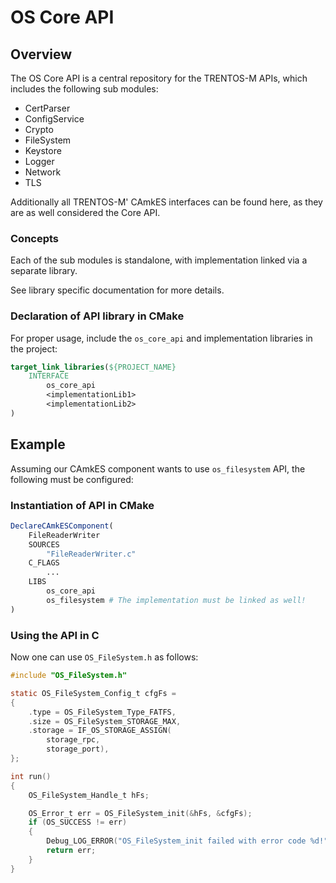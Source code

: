 # OS Core API

## Overview

The OS Core API is a central repository for the TRENTOS-M APIs, which includes
the following sub modules:

* CertParser
* ConfigService
* Crypto
* FileSystem
* Keystore
* Logger
* Network
* TLS

Additionally all TRENTOS-M' CAmkES interfaces can be found here, as they are as
well considered the Core API.

### Concepts

Each of the sub modules is standalone, with implementation linked via a separate
library.

See library specific documentation for more details.

### Declaration of API library in CMake

For proper usage, include the `os_core_api` and implementation libraries in the
project:

```CMake
target_link_libraries(${PROJECT_NAME}
    INTERFACE
        os_core_api
        <implementationLib1>
        <implementationLib2>
)
```

## Example

Assuming our CAmkES component wants to use `os_filesystem` API, the following
must be configured:

### Instantiation of API in CMake

```CMake
DeclareCAmkESComponent(
    FileReaderWriter
    SOURCES
        "FileReaderWriter.c"
    C_FLAGS
        ...
    LIBS
        os_core_api
        os_filesystem # The implementation must be linked as well!
)
```

### Using the API in C

Now one can use `OS_FileSystem.h` as follows:

```C
#include "OS_FileSystem.h"

static OS_FileSystem_Config_t cfgFs =
{
    .type = OS_FileSystem_Type_FATFS,
    .size = OS_FileSystem_STORAGE_MAX,
    .storage = IF_OS_STORAGE_ASSIGN(
        storage_rpc,
        storage_port),
};

int run()
{
    OS_FileSystem_Handle_t hFs;

    OS_Error_t err = OS_FileSystem_init(&hFs, &cfgFs);
    if (OS_SUCCESS != err)
    {
        Debug_LOG_ERROR("OS_FileSystem_init failed with error code %d!", err);
        return err;
    }
}
```
